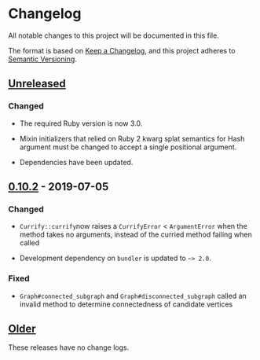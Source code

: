 # Changelog
All notable changes to this project will be documented in this file.

The format is based on [Keep a Changelog](https://keepachangelog.com/en/1.0.0/),
and this project adheres to [Semantic Versioning](https://semver.org/spec/v2.0.0.html).

## [Unreleased]

### Changed

- The required Ruby version is now 3.0.

- Mixin initializers that relied on Ruby 2 kwarg splat semantics for Hash argument
  must be changed to accept a single positional argument.

- Dependencies have been updated.


## [0.10.2] - 2019-07-05

### Changed

- `Currify::currify`now raises a `CurrifyError` < `ArgumentError` when the
  method takes no arguments, instead of the curried method failing when called

- Development dependency on `bundler` is updated to `~> 2.0`.

### Fixed

- `Graph#connected_subgraph` and `Graph#disconnected_subgraph` called an invalid
  method to determine connectedness of candidate vertices


## [Older]
These releases have no change logs.


[Unreleased]: https://github.com/notCalle/ruby-tangle/compare/v0.3.0..HEAD
[0.10.2]: https://github.com/notCalle/ruby-tangle/compare/v0.10.1..v0.10.2
[Older]: https://github.com/notCalle/ruby-tangle/releases/tag/v0.10.1
